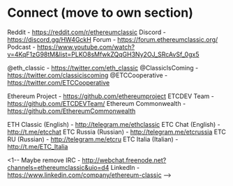 # Connect (move to own section)
Reddit - https://reddit.com/r/ethereumclassic
Discord - https://discord.gg/HW4GckH
Forum - https://forum.ethereumclassic.org/
Podcast - https://www.youtube.com/watch?v=4KqF1zG98tM&list=PLKO8sMfwkZQqGH3Ny2OJ_SRcAvSf_0gx5

@eth_classic - https://twitter.com/eth_classic
@ClassicIsComing - https://twitter.com/classiciscoming
@ETCCooperative - https://twitter.com/ETCCooperative

Ethereum Project - https://github.com/ethereumproject
ETCDEV Team - https://github.com/ETCDEVTeam/
Ethereum Commonwealth - https://github.com/EthereumCommonwealth

ETH Classic (English) - http://telegram.me/ethclassic
ETC Chat (English) - http://t.me/etcchat
ETC Russia (Russian) - http://telegram.me/etcrussia
ETC RU (Russian) - http://telegram.me/etcru
ETC Italia (Italian) - http://t.me/ETC_Italia

<1-- Maybe remove
IRC - http://webchat.freenode.net?channels=ethereumclassic&uio=d4
LinkedIn - https://www.linkedin.com/company/ethereum-classic
-->